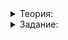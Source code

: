 <details>
<summary>Теория:</summary>

# О размере критической области

С критическими областями — и, соответственно, мьютексами — нужно быть внимательными. Если вся функциональность потока будет большой единой критической областью, никакой параллельности не возникнет. Скорее всего, вы даже увидите замедление программы из-за дополнительных затрат на синхронизацию процессов.

В качестве примера рассмотрим функцию, которая вычисляет частоты всех чисел из данного вектора, и тестирующий её бенчмарк:

```cpp
#include "log_duration.h"

#include <algorithm>
#include <execution>
#include <iostream>
#include <numeric>
#include <random>
#include <string_view>
#include <vector>

using namespace std;

// максимальная величина числа
// constexpr означает, что эта переменная вычисляется на этапе компиляции
constexpr int MAX_VALUE = 1000;

// первая версия — с гонкой
vector<int> CountFrequenciesForEachRace(const vector<int>& numbers) {
    vector<int> freqs(MAX_VALUE + 1);
    for_each(
        execution::par,
        numbers.begin(), numbers.end(),
        [&freqs](int number) { ++freqs[number]; }
    );
    return freqs;
}

// случайные count чисел из диапазона [0, MAX_VALUE]
vector<int> GenerateNumbers(mt19937& generator, int count, int max_value = MAX_VALUE) {
    vector<int> numbers(count);
    for (int& number : numbers) {
        number = uniform_int_distribution(0, max_value)(generator);
    }
    return numbers;
}

// тестирует время работы и выводит сумму всех частот
template <typename Function>
void Test(string_view mark, const vector<int>& numbers, Function function) {
    vector<int> freqs;
    {
        LOG_DURATION(mark);
        freqs = function(numbers);
    }
    cout << "sum = " << reduce(freqs.begin(), freqs.end()) << endl;
}

#define TEST(function) Test(#function, numbers, function)

int main() {
    mt19937 generator;
    const auto numbers = GenerateNumbers(generator, 100'000'000);

    TEST(CountFrequenciesForEachRace);
}

```

Функция  `CountFrequenciesForEachRace`  вычисляет частоты параллельно, но с гонкой: несколько потоков могут одновременно увеличивать один и тот же элемент вектора  `freqs`. При запуске эта программа может вывести следующее:

```
CountFrequenciesForEachRace: 365 ms
sum = 93200471

```

Действительно, сумма частот оказалась неравна количеству чисел — 100 000 000. Чтобы избежать гонки при изменении вектора  `freqs`, можно защитить его одним мьютексом:

```cpp
#include <mutex>

vector<int> CountFrequenciesForEachOneMutex(const vector<int>& numbers) {
    vector<int> freqs(MAX_VALUE + 1);
    mutex freqs_mutex;
    for_each(
        execution::par,
        numbers.begin(), numbers.end(),
        [&freqs, &freqs_mutex](int number) {
            lock_guard guard(freqs_mutex);
            ++freqs[number];
        }
    );
    return freqs;
}

```

Добавим в  `main`  строчку  `TEST(CountFrequenciesForEachOneMutex);`  и запустим программу. Результат будет корректным, но слишком медленным — вспоминаем про накладные расходы:

```
CountFrequenciesForEachRace: 364 ms
sum = 93177029
CountFrequenciesForEachOneMutex: 11732 ms
sum = 100000000

```

Мы запретили нескольким потокам одновременно менять вектор  `freqs`. Но нет ничего страшного в том, чтобы одновременно менять разные элементы. Поэтому гораздо эффективнее контролировать доступ к отдельным элементам с помощью вектора мьютексов:

```cpp
vector<int> CountFrequenciesForEachSeparateMutexes(const vector<int>& numbers) {
    vector<int> freqs(MAX_VALUE + 1);
    vector<mutex> freqs_mutexes(MAX_VALUE + 1);
    for_each(
        execution::par,
        numbers.begin(), numbers.end(),
        [&freqs, &freqs_mutexes](int number) {
            lock_guard guard(freqs_mutexes[number]);
            ++freqs[number];
        }
    );
    return freqs;
}

```

Добавим в  `main`  строчку  `TEST(CountFrequenciesForEachSeparateMutexes);`  и запустим программу:

```
CountFrequenciesForEachRace: 364 ms
sum = 93186382
CountFrequenciesForEachOneMutex: 12966 ms
sum = 100000000
CountFrequenciesForEachSeparateMutexes: 1070 ms
sum = 100000000

```

Стало на порядок быстрее, но всё ещё медленнее варианта с гонкой. Зато результат корректный.

</details>

<details>
<summary>Задание:</summary>

## Задание

Как вы, возможно, помните, алгоритм  `copy_if`  фильтрует элементы из данного диапазона и сохраняет подходящие в указанный выходной итератор, сохраняя их исходный порядок. Ваша задача — ускорить  `copy_if`  за счёт параллельности и отказа от требования сохранения порядка элементов.

Напишите шаблонную функцию  `CopyIfUnordered`, которая:

-   принимает контейнер элементов и предикат — функцию, принимающую элемент и возвращающую  `bool`;
-   возвращает вектор элементов, для которых предикат вернул  `true`;
-   порядок элементов в итоговом векторе не имеет значения, но каждый элемент, удовлетворяющий предикату, должен присутствовать в результате ровно столько же раз, сколько в исходном контейнере.

В заготовке кода вам дана последовательная версия этой функции. Ускорьте её.

### Ограничения

Гарантируется, что для типа  `Container`  можно получить тип хранящихся в нём объектов, используя выражение  `typename Container::value_type`. Эти элементы имеют конструктор по умолчанию и конструктор копирования.

### Что отправлять на проверку

cpp-файл, содержащий шаблонную функцию  `CopyIfUnordered`, а также нужные для её работы подключения библиотек и другие функции. Функция  `main`  будет проигнорирована при тестировании.

### Как будет тестироваться ваш код

Помимо корректности будет протестирована скорость работы функции.

Ваша функция должна быть эффективнее последовательного решения из заготовки кода минимум на 40% при следующих условиях:

-   контейнер — вектор и содержит 50 000 строк длиной до 3 000 символов;
-   фильтрующий предикат имеет линейную по длине строки сложность.

Вы можете ориентироваться на бенчмарк, данный в заготовке кода.

### Подсказка

Минимизируйте критическую область вокруг вставки в конец вектора. Вынесите из неё не только проверку условия, но и копирование нового элемента.

</details>
